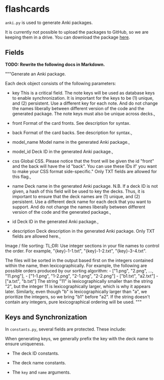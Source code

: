 # flashcards

`anki.py` is used to generate Anki packages.

It is currently not possible to upload the packages to GitHub, so we are
keeping them in a drive. You can download the package [here](https://drive.google.com/file/d/1KV0fH23Zucmlvdc0dwTJiDdqKIvbuYY_/view?usp=sharing).

## Fields

**TODO: Rewrite the following docs in Markdown.**

"""Generate an Anki package.

Each deck object consists of the following parameters:

- key
    This is a critical field. The note keys will be used as database
    keys to enable synchronization. It is important for the keys to be (1)
    unique, and (2) persistent. Use a different key for each note. And do
    not change the names liberally between different version of the code
    and the generated package.
    The note keys must also be unique across decks.,

- front
    Format of the card fronts. See description for syntax.

- back
    Format of the card backs. See description for syntax.,

- model_name
    Model name in the generated Anki package.,

- model_id
    Deck ID in the generated Anki package.,

- css
    Global CSS. Please notice that the front will be given the id
    "front" and the back will have the id "back". You can use these IDs if'
    you want to make your CSS format side-specific."
    Only TXT fields are allowed for this flag.,

- name
    Deck name in the generated Anki package.
    N.B. If a deck ID is not
    given, a hash of this field will be used to key the decks. Thus, it is
    important to ensure that the deck names are (1) unique, and
    (2) persistent. Use a different deck name for each deck that you want to
    support. And do not change the names liberally between different version
    of the code and the generated package.,

- id
    Deck ID in the generated Anki package.,

- description
    Deck description in the generated Anki package. Only TXT fields are
    allowed here.,

Image / file sorting:
  TL;DR: Use integer sections in your file names to control the order.
  For example, "{key}-1-1.txt", "{key}-1-2.txt", "{key}-3-4.txt".

  The files will be sorted in the output based first on the integers contained
  within the name, then lexicographically. For example, the following are
  possible orders produced by our sorting algorithm:
      - ["1.png", "2.png", ..., "11.png"],
      - ["1-1.png", "1-2.png", "2-1.png", "2-2.png"]
      - ["b1.txt", "a2.txt"]
      - ["a.txt", "b.txt"]
  The string "11" is lexicographically smaller than the string "2", but the
  integer 11 is lexicographically larger, which is why it appears later.
  Similarly, even though "b" is lexicographically larger than "a", we
  prioritize the integers, so we bring "b1" before "a2".
  If the string doesn't contain any integers, pure lexicographical ordering
  will be used.
"""

## Keys and Synchronization

In `constants.py`, several fields are protected. These include:

When generating keys, we generally prefix the key with the deck name to ensure
uniqueness.

- The deck ID constants.

- The deck name constants.

- The `key` and `name` arguments.

